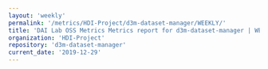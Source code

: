 ```yaml
---
layout: 'weekly'
permalink: '/metrics/HDI-Project/d3m-dataset-manager/WEEKLY/'
title: 'DAI Lab OSS Metrics Metrics report for d3m-dataset-manager | WEEKLY-REPORT-2019-12-29'
organization: 'HDI-Project'
repository: 'd3m-dataset-manager'
current_date: '2019-12-29'
---
```

